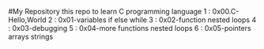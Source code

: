 #My Repository 
this repo to learn C programming language 
1 : 0x00.C-Hello,World
2 : 0x01-variables if else while
3 : 0x02-function nested loops
4 : 0x03-debugging
5 : 0x04-more functions nested loops
6 : 0x05-pointers arrays strings

